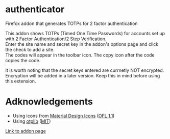 # authenticator
Firefox addon that generates TOTPs for 2 factor authentication

This addon shows TOTPs (Timed One Time Passwords) for accounts set up with 2 Factor Authentication/2 Step Verification.  
Enter the site name and secret key in the addon's options page and click the check to add a site.  
The codes will appear in the toolbar icon. The copy icon after the code copies the code.

It is worth noting that the secret keys entered are currnetly NOT encrypted. Encryption will be added in a later version. Keep this in mind before using this extension.

# Adknowledgements
 * Using icons from [Material Design Icons](https://materialdesignicons.com/) ([OFL 1.1](http://scripts.sil.org/OFL))
 * Using [otplib](https://github.com/yeojz/otplib) ([MIT](https://opensource.org/licenses/mit))

[Link to addon page](https://addons.mozilla.org/en-US/firefox/addon/two-factor-authenticator/)
